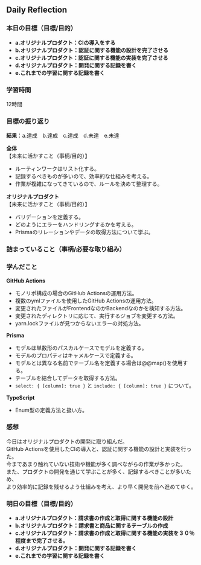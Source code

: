 ## Daily Reflection

### 本日の目標（目標/目的）
- **a.オリジナルプロダクト：CIの導入をする**  
- **b.オリジナルプロダクト：認証に関する機能の設計を完了させる**  
- **c.オリジナルプロダクト：認証に関する機能の実装を完了させる**  
- **d.オリジナルプロダクト：開発に関する記録を書く**  
- **e.これまでの学習に関する記録を書く**  

### 学習時間
12時間

### 目標の振り返り
**結果**：a.達成　b.達成　c.達成　d.未達　e.未達

**全体**  
【未来に活かすこと（事柄/目的）】
- ルーティンワークはリスト化する。
- 記録するべきものが多いので、効率的な仕組みを考える。
- 作業が複雑になってきているので、ルールを決めて整理する。

**オリジナルプロダクト**  
【未来に活かすこと（事柄/目的）】
- バリデーションを定義する。
- どのようにエラーをハンドリングするかを考える。
- Prismaのリレーションやデータの取得方法について学ぶ。

### 詰まっていること（事柄/必要な取り組み）

### 学んだこと
**GitHub Actions**  
- モノリポ構成の場合のGitHub Actionsの運用方法。
- 複数のymlファイルを使用したGitHub Actionsの運用方法。
- 変更されたファイルがFrontendなのかBackendなのかを検知する方法。
- 変更されたディレクトリに応じて、実行するジョブを変更する方法。
- yarn.lockファイルが見つからないエラーの対処方法。

**Prisma**  
- モデルは単数形のパスカルケースでモデルを定義する。
- モデルのプロパティはキャメルケースで定義する。
- モデルとは異なる名前でテーブル名を定義する場合は@@map()を使用する。
- テーブルを結合してデータを取得する方法。
- `select: { [column]: true }` と  `include: { [column]: true }` について。

**TypeScript**  
- Enum型の定義方法と扱い方。

### 感想
今日はオリジナルプロダクトの開発に取り組んだ。  
GitHub Actionsを使用したCIの導入と、認証に関する機能の設計と実装を行った。  
今まであまり触れていない技術や機能が多く調べながらの作業が多かった。  
また、プロダクトの開発を通じて学ぶことが多く、記録するべきことが多いため、  
より効率的に記録を残せるよう仕組みを考え、より早く開発を前へ進めてゆく。  

### 明日の目標（目標/目的）
- **a.オリジナルプロダクト：請求書の作成と取得に関する機能の設計**  
- **b.オリジナルプロダクト：請求書と商品に関するテーブルの作成**  
- **c.オリジナルプロダクト：請求書の作成と取得に関する機能の実装を３０％程度まで完了させる。**  
- **d.オリジナルプロダクト：開発に関する記録を書く**  
- **e.これまでの学習に関する記録を書く**  
